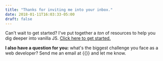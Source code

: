 ```yaml
---
title: "Thanks for inviting me into your inbox."
date: 2018-01-11T16:03:33-05:00
draft: false
---
```


Can't wait to get started? I've put together a *ton* of resources to help you dig deeper into vanilla JS. [Click here to get started.](/start-here)

**I also have a question for you:** what's the biggest challenge you face as a web developer? Send me an email at {{<email>}} and let me know.